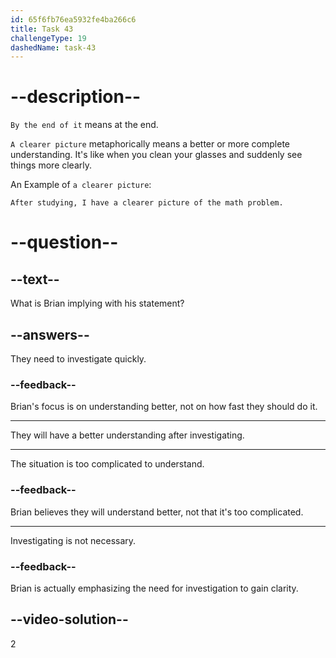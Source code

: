 ```yaml
---
id: 65f6fb76ea5932fe4ba266c6
title: Task 43
challengeType: 19
dashedName: task-43
---
```


<!--
AUDIO REFERENCE:
Brian: Understood. We can investigate this together, and by the end of it, we should have a clearer picture of what's happening.
-->

# --description--

`By the end of it` means at the end.

 `A clearer picture` metaphorically means a better or more complete understanding. It's like when you clean your glasses and suddenly see things more clearly.

An Example of `a clearer picture`:

`After studying, I have a clearer picture of the math problem.`

# --question--

## --text--

What is Brian implying with his statement?

## --answers--

They need to investigate quickly.

### --feedback--

Brian's focus is on understanding better, not on how fast they should do it.

---

They will have a better understanding after investigating.

---

The situation is too complicated to understand.

### --feedback--

Brian believes they will understand better, not that it's too complicated.

---

Investigating is not necessary.

### --feedback--

Brian is actually emphasizing the need for investigation to gain clarity.

## --video-solution--

2
